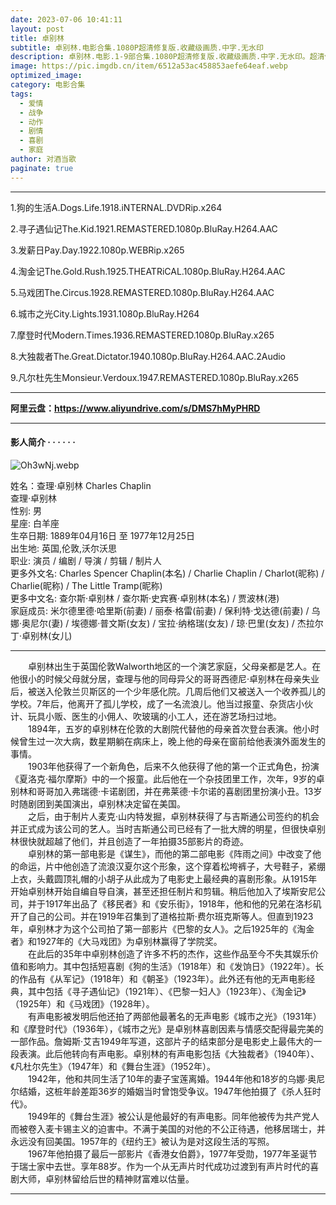 ```yaml
---
date: 2023-07-06 10:41:11
layout: post
title: 卓别林
subtitle: 卓别林.电影合集.1080P超清修复版.收藏级画质.中字.无水印
description: 卓别林.电影.1-9部合集.1080P超清修复版.收藏级画质.中字.无水印。超清修复版......
image: https://pic.imgdb.cn/item/6512a53ac458853aefe64eaf.webp
optimized_image: 
category: 电影合集
tags:
  - 爱情
  - 战争
  - 动作
  - 剧情
  - 喜剧
  - 家庭
author: 对酒当歌
paginate: true
---
```


---

1.狗的生活A.Dogs.Life.1918.iNTERNAL.DVDRip.x264  

2.寻子遇仙记The.Kid.1921.REMASTERED.1080p.BluRay.H264.AAC  

3.发薪日Pay.Day.1922.1080p.WEBRip.x265  

4.淘金记The.Gold.Rush.1925.THEATRiCAL.1080p.BluRay.H264.AAC  

5.马戏团The.Circus.1928.REMASTERED.1080p.BluRay.H264.AAC  

6.城市之光City.Lights.1931.1080p.BluRay.H264  

7.摩登时代Modern.Times.1936.REMASTERED.1080p.BluRay.x265  

8.大独裁者The.Great.Dictator.1940.1080p.BluRay.H264.AAC.2Audio  

9.凡尔杜先生Monsieur.Verdoux.1947.REMASTERED.1080p.BluRay.x265  

---

**阿里云盘：<https://www.aliyundrive.com/s/DMS7hMyPHRD>**

---

#### 影人简介  · · · · · ·

![Oh3wNj.webp](https://pic.imgdb.cn/item/6512a565c458853aefe65f7d.webp)

姓名：查理·卓别林 Charles Chaplin  
查理·卓别林  
性别: 男  
星座: 白羊座  
生卒日期: 1889年04月16日 至 1977年12月25日  
出生地: 英国,伦敦,沃尔沃思  
职业: 演员 / 编剧 / 导演 / 剪辑 / 制片人  
更多外文名: Charles Spencer Chaplin(本名) / Charlie Chaplin / Charlot(昵称) / Charlie(昵称) / The Little Tramp(昵称)  
更多中文名: 查尔斯·卓别林 / 查尔斯·史宾赛·卓别林(本名) / 贾波林(港)  
家庭成员: 米尔德里德·哈里斯(前妻) / 丽泰·格雷(前妻) / 保利特·戈达德(前妻) / 乌娜·奥尼尔(妻) / 埃德娜·普文斯(女友) / 宝拉·纳格瑞(女友) / 琼·巴里(女友) / 杰拉尔丁·卓别林(女儿)  

---
　　卓别林出生于英国伦敦Walworth地区的一个演艺家庭，父母亲都是艺人。在他很小的时候父母就分居，查理与他的同母异父的哥哥西德尼·卓别林在母亲失业后，被送入伦敦兰贝斯区的一个少年感化院。几周后他们又被送入一个收养孤儿的学校。7年后，他离开了孤儿学校，成了一名流浪儿。他当过报童、杂货店小伙计、玩具小贩、医生的小佣人、吹玻璃的小工人，还在游艺场扫过地。  
　　1894年，五岁的卓别林在伦敦的大剧院代替他的母亲首次登台表演。他小时候曾生过一次大病，数星期躺在病床上，晚上他的母亲在窗前给他表演外面发生的事情。  
　　1903年他获得了一个新角色，后来不久他获得了他的第一个正式角色，扮演《夏洛克·福尔摩斯》中的一个报童。此后他在一个杂技团里工作，次年，9岁的卓别林和哥哥加入弗瑞德·卡诺剧团，并在弗莱德·卡尔诺的喜剧团里扮演小丑。13岁时随剧团到美国演出，卓别林决定留在美国。  
　　之后，由于制片人麦克·山内特发掘，卓别林获得了与吉斯通公司签约的机会并正式成为该公司的艺人。当时吉斯通公司已经有了一批大牌的明星，但很快卓别林很快就超越了他们，并且创造了一年拍摄35部影片的奇迹。  
　　卓别林的第一部电影是《谋生》，而他的第二部电影《阵雨之间》中改变了他的命运，片中他创造了流浪汉夏尔这个形象，这个穿着松垮裤子，大号鞋子，紧绷上衣，头戴圆顶礼帽的小胡子从此成为了电影史上最经典的喜剧形象。从1915年开始卓别林开始自编自导自演，甚至还担任制片和剪辑。稍后他加入了埃斯安尼公司，并于1917年出品了《移民者》和《安乐街》，1918年，他和他的兄弟在洛杉矶开了自己的公司。并在1919年召集到了道格拉斯·费尔班克斯等人。但直到1923年，卓别林才为这个公司拍了第一部影片《巴黎的女人》。之后1925年的《淘金者》和1927年的《大马戏团》为卓别林赢得了学院奖。  
　　在此后的35年中卓别林创造了许多不朽的杰作，这些作品至今不失其娱乐价值和影响力。其中包括短喜剧《狗的生活》（1918年）和《发饷日》（1922年）。长的作品有《从军记》（1918年）和《朝圣》（1923年）。此外还有他的无声电影经典，其中包括《寻子遇仙记》（1921年）、《巴黎一妇人》（1923年）、《淘金记》（1925年）和《马戏团》（1928年）。  
　　有声电影被发明后他还拍了两部他最著名的无声电影《城市之光》（1931年）和《摩登时代》（1936年），《城市之光》是卓别林喜剧因素与情感交配得最完美的一部作品。詹姆斯·艾吉1949年写道，这部片子的结束部分是电影史上最伟大的一段表演。此后他转向有声电影。卓别林的有声电影包括《大独裁者》（1940年）、《凡杜尔先生》（1947年）和《舞台生涯》（1952年）。  
　　1942年，他和共同生活了10年的妻子宝莲离婚。1944年他和18岁的乌娜·奥尼尔结婚，这桩年龄差距36岁的婚姻当时曾饱受争议。1947年他拍摄了《杀人狂时代》。  
　　1949年的《舞台生涯》被公认是他最好的有声电影。同年他被传为共产党人而被卷入麦卡锡主义的迫害中。不满于美国的对他的不公正待遇，他移居瑞士，并永远没有回美国。1957年的《纽约王》被认为是对这段生活的写照。  
　　1967年他拍摄了最后一部影片《香港女伯爵》，1977年受勋，1977年圣诞节于瑞士家中去世。享年88岁。作为一个从无声片时代成功过渡到有声片时代的喜剧大师，卓别林留给后世的精神财富难以估量。  

---
